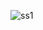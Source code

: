 ![ss1](https://github.com/VikasiniRavi/vedhavac/assets/138371458/6dc21042-092e-4702-b2be-bcca23bd6f03)
